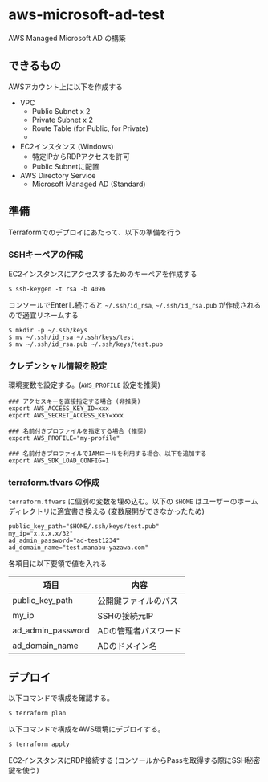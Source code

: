 # aws-microsoft-ad-test
AWS Managed Microsoft AD の構築

## できるもの

AWSアカウント上に以下を作成する

- VPC
    - Public Subnet x 2
    - Private Subnet x 2
    - Route Table (for Public, for Private)
    - 
- EC2インスタンス (Windows)
    - 特定IPからRDPアクセスを許可
    - Public Subnetに配置
- AWS Directory Service
    - Microsoft Managed AD (Standard)

## 準備

Terraformでのデプロイにあたって、以下の準備を行う

### SSHキーペアの作成

EC2インスタンスにアクセスするためのキーペアを作成する

```
$ ssh-keygen -t rsa -b 4096
```

コンソールでEnterし続けると `~/.ssh/id_rsa`, `~/.ssh/id_rsa.pub` が作成されるので適宜リネームする

```
$ mkdir -p ~/.ssh/keys
$ mv ~/.ssh/id_rsa ~/.ssh/keys/test
$ mv ~/.ssh/id_rsa.pub ~/.ssh/keys/test.pub
```

### クレデンシャル情報を設定

環境変数を設定する。(`AWS_PROFILE` 設定を推奨)

```
### アクセスキーを直接指定する場合 (非推奨)
export AWS_ACCESS_KEY_ID=xxx
export AWS_SECRET_ACCESS_KEY=xxx

### 名前付きプロファイルを指定する場合 (推奨)
export AWS_PROFILE="my-profile"

### 名前付きプロファイルでIAMロールを利用する場合、以下を追加する
export AWS_SDK_LOAD_CONFIG=1
```

### terraform.tfvars の作成

`terraform.tfvars` に個別の変数を埋め込む。以下の `$HOME` はユーザーのホームディレクトリに適宜書き換える (変数展開ができなかったため)

```
public_key_path="$HOME/.ssh/keys/test.pub"
my_ip="x.x.x.x/32"
ad_admin_password="ad-test1234"
ad_domain_name="test.manabu-yazawa.com"
```

各項目に以下要領で値を入れる

| 項目 | 内容 |
|  ------ | ------ |
|  public_key_path | 公開鍵ファイルのパス |
|  my_ip | SSHの接続元IP |
| ad_admin_password | ADの管理者パスワード |
| ad_domain_name | ADのドメイン名 |

## デプロイ

以下コマンドで構成を確認する。

```
$ terraform plan
```

以下コマンドで構成をAWS環境にデプロイする。

```
$ terraform apply
```

EC2インスタンスにRDP接続する (コンソールからPassを取得する際にSSH秘密鍵を使う)

